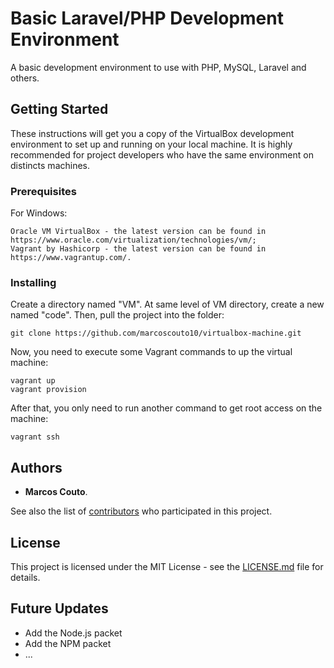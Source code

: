 # Basic Laravel/PHP Development Environment

A basic development environment to use with PHP, MySQL, Laravel and others.

## Getting Started

These instructions will get you a copy of the VirtualBox development environment to set up and running on your local machine.
It is highly recommended for project developers who have the same environment on distincts machines.

### Prerequisites

For Windows:

```
Oracle VM VirtualBox - the latest version can be found in https://www.oracle.com/virtualization/technologies/vm/;
Vagrant by Hashicorp - the latest version can be found in https://www.vagrantup.com/.
```

### Installing

Create a directory named "VM". At same level of VM directory, create a new named "code". Then, pull the project into the folder:

```
git clone https://github.com/marcoscouto10/virtualbox-machine.git
```

Now, you need to execute some Vagrant commands to up the virtual machine:

```
vagrant up
vagrant provision
```

After that, you only need to run another command to get root access on the machine:

```
vagrant ssh
```

## Authors

* **Marcos Couto**.

See also the list of [contributors](https://github.com/marcoscouto10/basic-laravel-php-dev-environment) who participated in this project.

## License

This project is licensed under the MIT License - see the [LICENSE.md](LICENSE.md) file for details.

## Future Updates

* Add the Node.js packet
* Add the NPM packet
* ...
